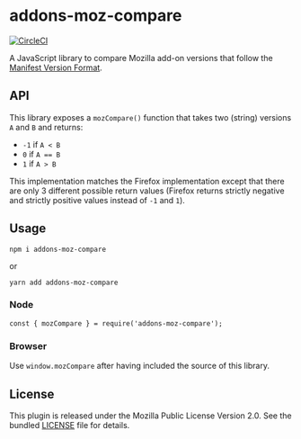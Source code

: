 # addons-moz-compare

[![CircleCI](https://circleci.com/gh/mozilla/addons-moz-compare.svg?style=svg)](https://circleci.com/gh/mozilla/addons-moz-compare)

A JavaScript library to compare Mozilla add-on versions that follow the [Manifest Version Format](https://developer.mozilla.org/en-US/docs/Mozilla/Add-ons/WebExtensions/manifest.json/version/format).

## API

This library exposes a `mozCompare()` function that takes two (string) versions `A` and `B` and returns:

- `-1` if `A < B`
- `0` if `A == B`
- `1` if `A > B`

This implementation matches the Firefox implementation except that there are only 3 different possible return values (Firefox returns strictly negative and strictly positive values instead of `-1` and `1`).

## Usage

```
npm i addons-moz-compare
```

or

```
yarn add addons-moz-compare
```

### Node

```
const { mozCompare } = require('addons-moz-compare');
```

### Browser

Use `window.mozCompare` after having included the source of this library.

## License

This plugin is released under the Mozilla Public License Version 2.0. See the bundled [LICENSE](./LICENSE.txt) file for details.

